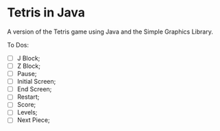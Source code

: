 # Tetris in Java
A version of the Tetris game using Java and the Simple Graphics Library.

To Dos:
- [ ] J Block;
- [ ] Z Block;
- [ ] Pause;
- [ ] Initial Screen;
- [ ] End Screen;
- [ ] Restart;
- [ ] Score;
- [ ] Levels;
- [ ] Next Piece;
